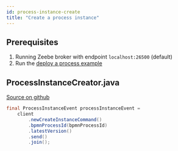 ```yaml
---
id: process-instance-create
title: "Create a process instance"
---
```


## Prerequisites

1. Running Zeebe broker with endpoint `localhost:26500` (default)
1. Run the [deploy a process example](process-deploy.md)

## ProcessInstanceCreator.java

[Source on github](https://github.com/zeebe-io/zeebe/tree/develop/samples/src/main/java/io/zeebe/example/process/ProcessInstanceCreator.java)

```java
final ProcessInstanceEvent processInstanceEvent =
    client
        .newCreateInstanceCommand()
        .bpmnProcessId(bpmnProcessId)
        .latestVersion()
        .send()
        .join();
```
